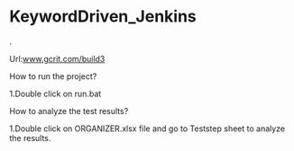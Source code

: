 # KeywordDriven_Jenkins

.

Url:www.gcrit.com/build3

How to run the project?

1.Double click on run.bat 

How to analyze the test results?

1.Double click on ORGANIZER.xlsx file and go to Teststep sheet to analyze the results. 
